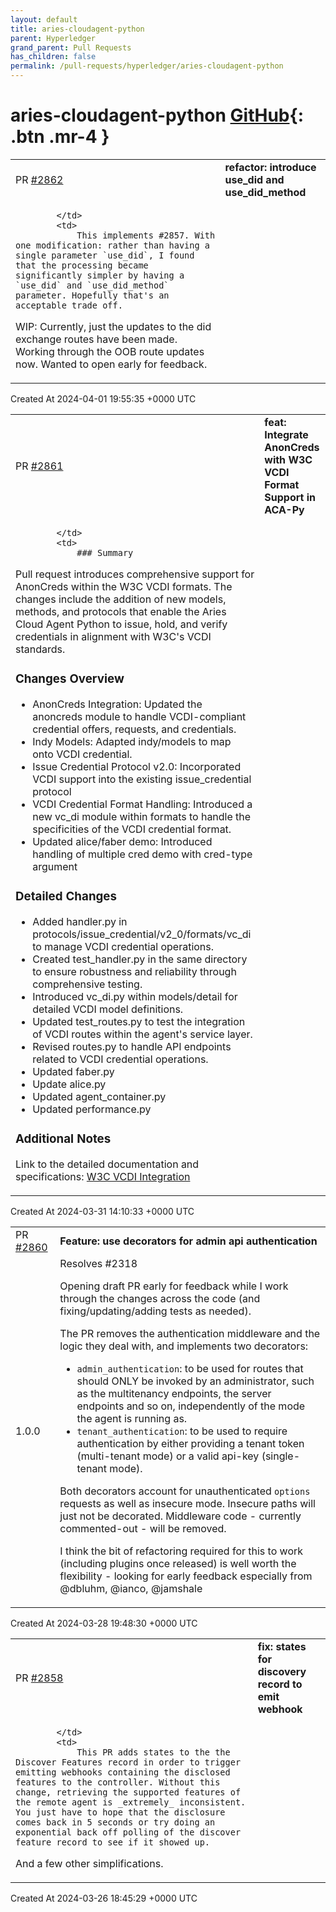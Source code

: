 ```yaml
---
layout: default
title: aries-cloudagent-python
parent: Hyperledger
grand_parent: Pull Requests
has_children: false
permalink: /pull-requests/hyperledger/aries-cloudagent-python
---
```


# aries-cloudagent-python <span class="fs-3 right-align">[GitHub](https://github.com/hyperledger/aries-cloudagent-python){: .btn .mr-4 }</span>


<div>
    <table>
        <tr>
            <td>
                PR <a href="https://github.com/hyperledger/aries-cloudagent-python/pull/2862" class=".btn">#2862</a>
            </td>
            <td>
                <b>
                    refactor: introduce use_did and use_did_method
                </b>
            </td>
        </tr>
        <tr>
            <td>
                
            </td>
            <td>
                This implements #2857. With one modification: rather than having a single parameter `use_did`, I found that the processing became significantly simpler by having a `use_did` and `use_did_method` parameter. Hopefully that's an acceptable trade off.

WIP: Currently, just the updates to the did exchange routes have been made. Working through the OOB route updates now. Wanted to open early for feedback.
            </td>
        </tr>
    </table>
    <div class="right-align">
        Created At 2024-04-01 19:55:35 +0000 UTC
    </div>
</div>

<div>
    <table>
        <tr>
            <td>
                PR <a href="https://github.com/hyperledger/aries-cloudagent-python/pull/2861" class=".btn">#2861</a>
            </td>
            <td>
                <b>
                    feat: Integrate AnonCreds with W3C VCDI Format Support in ACA-Py
                </b>
            </td>
        </tr>
        <tr>
            <td>
                
            </td>
            <td>
                ### Summary
Pull request introduces comprehensive support for AnonCreds within the W3C VCDI formats. The changes include the addition of new models, methods, and protocols that enable the Aries Cloud Agent Python to issue, hold, and verify credentials in alignment with W3C's VCDI standards.

### Changes Overview

- AnonCreds Integration: Updated the anoncreds module to handle VCDI-compliant credential offers, requests, and credentials.
- Indy Models: Adapted indy/models to map onto VCDI credential.
- Issue Credential Protocol v2.0: Incorporated VCDI support into the existing issue_credential protocol
- VCDI Credential Format Handling: Introduced a new vc_di module within formats to handle the specificities of the VCDI credential format.
- Updated alice/faber demo: Introduced handling of multiple cred demo with cred-type argument

### Detailed Changes

- Added handler.py in protocols/issue_credential/v2_0/formats/vc_di to manage VCDI credential operations.
- Created test_handler.py in the same directory to ensure robustness and reliability through comprehensive testing.
- Introduced vc_di.py within models/detail for detailed VCDI model definitions.
- Updated test_routes.py to test the integration of VCDI routes within the agent's service layer.
- Revised routes.py to handle API endpoints related to VCDI credential operations.
- Updated faber.py
- Update alice.py
- Updated agent_container.py
- Updated performance.py


### Additional Notes
Link to the detailed documentation and specifications: [W3C VCDI Integration](https://hackmd.io/@swcurran/ryZDzTbta)
            </td>
        </tr>
    </table>
    <div class="right-align">
        Created At 2024-03-31 14:10:33 +0000 UTC
    </div>
</div>

<div>
    <table>
        <tr>
            <td>
                PR <a href="https://github.com/hyperledger/aries-cloudagent-python/pull/2860" class=".btn">#2860</a>
            </td>
            <td>
                <b>
                    Feature: use decorators for admin api authentication
                </b>
            </td>
        </tr>
        <tr>
            <td>
                <span class="chip">1.0.0</span>
            </td>
            <td>
                Resolves #2318 

Opening draft PR early for feedback while I work through the changes across the code (and fixing/updating/adding tests as needed).

The PR removes the authentication middleware and the logic they deal with, and implements two decorators:

- `admin_authentication`: to be used for routes that should ONLY be invoked by an administrator, such as the multitenancy endpoints, the server endpoints and so on, independently of the mode the agent is running as.
- `tenant_authentication`: to be used to require authentication by either providing a tenant token (multi-tenant mode) or a valid api-key (single-tenant mode).

Both decorators account for unauthenticated `options` requests as well as insecure mode. Insecure paths will just not be decorated. Middleware code - currently commented-out - will be removed.

I think the bit of refactoring required for this to work (including plugins once released) is well worth the flexibility - looking for early feedback especially from @dbluhm, @ianco, @jamshale 
            </td>
        </tr>
    </table>
    <div class="right-align">
        Created At 2024-03-28 19:48:30 +0000 UTC
    </div>
</div>

<div>
    <table>
        <tr>
            <td>
                PR <a href="https://github.com/hyperledger/aries-cloudagent-python/pull/2858" class=".btn">#2858</a>
            </td>
            <td>
                <b>
                    fix: states for discovery record to emit webhook
                </b>
            </td>
        </tr>
        <tr>
            <td>
                
            </td>
            <td>
                This PR adds states to the the Discover Features record in order to trigger emitting webhooks containing the disclosed features to the controller. Without this change, retrieving the supported features of the remote agent is _extremely_ inconsistent. You just have to hope that the disclosure comes back in 5 seconds or try doing an exponential back off polling of the discover feature record to see if it showed up.

And a few other simplifications.
            </td>
        </tr>
    </table>
    <div class="right-align">
        Created At 2024-03-26 18:45:29 +0000 UTC
    </div>
</div>

